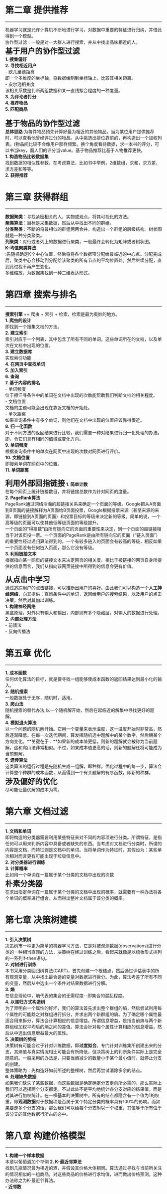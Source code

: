 # 第二章 提供推荐  
-----

机器学习就是允许计算机不断地进行学习，对数据中重要的特征进行归纳，并借此得到一个模型。<br/>
协作型过滤：一般是对一大群人进行搜索，并从中找出品味相近的人。<br/>
<font size=5>**基于用户的协作型过滤**</font><br/>
**1. 搜集偏好**<br/>
**2. 寻找相近用户**<br/>
    - 欧几里德距离<br/>
        即一个多维度的坐标轴，将数据绘制到坐标轴上，比较其相关距离。<br/>
    - 皮尔逊相关度<br/>
        该相关系数是判断两组数据和某一直线拟合程度的一种度量。<br/>
**3. 为评论者打分**<br/>
**4. 推荐物品**<br/>
**5. 匹配商品**<br/>  
<font size=5>**基于物品的协作型过滤**</font><br/>
**总体思路**:为每件物品预先计算好最为相近的其他物品，当为某位用户提供推荐时，可以查看他曾经评过分的物品。从中挑选出排位靠前的，再构造出一个加权列表。(物品间比较不会像用户那样频繁。换个角度看待数据，求一本书的评分，可以书当key，而人们的评分当value。基于物品推荐比基于人物推荐更快。<br/>
**1. 构造物品比较数据集**<br/>
      找到数据的相似性参数，在考虑算法，比如书中举例，2维数组，求和，求方差，求方差和等等。<br/>
**2. 获得推荐**<br/>

# 第三章 获得群组  
---

**数据聚类**：寻找紧密相关的人，实物或观点，将其可视化的方法。 <br/>
**聚类算法**：目标是采集数据，然后从中找出不同的群组。<br/> 
**分类聚类**：不断的将最相似的群组两两合并，构造出一个群组的层级结构。树状图就是一种分类聚类。 <br/>
**列聚类**：对行或者列上的数据进行聚类，一般最终会转化为矩阵或者树状图。 <br/>
**K-均值聚类算法** <br/>:先随机确定K个中心位置，然后将将各个数据项分配给最临近的中心点。分配完成后，聚类中心会移动到分配给该聚类的所有节点的平均位置处。然后继续分配，直到此过程不再产生变化。<br/>
多维缩放，为数据集找到一种二维表达形式。

# 第四章 搜索与排名
---

**搜索引擎** == 爬虫 + 索引 + 检索，检索是最为奥妙的地方。<br/>
**1. 爬虫的设计**  <br/>
即找到一个搜集文档的方法。<br/>
**2. 建立索引**  <br/>
索引对应于一个列表，其中包含了所有不同的单词，这些单词所在的文档，以及单次在文档中出现的位置。<br/>
**3. 建立数据库**  <br/>
    实现索引功能<br/>
**4. 在网页中查找单词  <br/>
5. 加入索引  <br/>
6. 查询  <br/>
7. 基于内容的排名**  <br/>
    - 单词频度  <br/>
      位于擦汗寻条件中的单词在文档中出现的次数能帮助我们判断文档的相关程度。<br/>
    - 文档位置  <br/>
      文档的主题可能会出现在靠近文档的开始处。<br/>
    - 单次距离  <br/>
      如果查询条件中有多个单词，则他们在文档中出现的位置应该靠得很近。<br/>
**8. 归一化函数**  <br/>
    对于不同方法的返回结果进行比较，我们需要一种对结果进行归一化处理的办法。即，令它们具有相同的值域或变化方向。<br/>
**9. 单词频度**  <br/>
    根据查询条件中的单次在网页中出现的次数对网页进行评价。<br/>
**10. 文档位置**  <br/>
    即搜索单词在网页中的位置。<br/>
**11. 单词距离**  <br/>
  
<font size=5>**利用外部回指链接**</font>
**1. 简单计数**  <br/>
      在每个网页上统计链接数目，并将链接总数作为针对网页的度量。<br/>
**2. PageRank算法**  <br/>
      PageRank通过网络浩瀚的超链接关系来确定一个页面的等级。Google把从A页面到B页面的链接解释为A页面给B页面投票，Google根据投票来源（甚至来源的来源，即链接到A页面的页面）和投票目标的等级来决定新的等级。简单的说，一个高等级的页面可以使其他低等级页面的等级提升。<br/>
      一个页面的“得票数”由所有链向它的页面的重要性来决定，到一个页面的超链接相当于对该页投一票。一个页面的PageRank是由所有链向它的页面（“链入页面”）的重要性经过递归算法得到的。一个有较多链入的页面会有较高的等级，相反如果一个页面没有任何链入页面，那么它没有等级。<br/>
**3. 利用链接文本** <br/> 
      根据指向某一网页的链接文本来决定网页的相关度。相比于被链接的网页自身所提供的信息而言，我们从指向该网页链接中所得到的信息会更有价值。<br/>

<font size=5>**从点击中学习**</font>  
    通过追踪用户的点击链接，可以推断出用户的喜好。由此我们可以构造一个**人工神经网络**，向其提供：查询条件中的单词，返回给用户的搜索结果，以及用户的点击决策，然后对其加以训练。<br/>
**1. 构建神经网络**  <br/>
    黑盒原理，对外只有输入和输出，内部则有多个隐藏层，对输入的数据进行处理。<br/>
**2. 内部处理方法**  <br/>
    - 前馈法  <br/>
    - 反向传播法  <br/>

# 第五章 优化
---

**1. 成本函数**  <br/>
    任何优化算法的目标，就是要寻找一组能够使成本函数的返回结果达到最小化的输入。<br/>
**2. 随机搜索**  <br/>
    一般数据处于无序，随机时，适用。<br/>
**3. 爬山法**  <br/>
    随机搜索的替代办法,以一个随机解开始，然后在起临近的解集中寻找更好的题解。<br/>
**4. 模拟退火算法**  <br/>
    以一个问题的随机解开始。它用一个变量来表示温度，这一温度开始时非常高，然后逐渐降低。在每一次迭代期间，算发挥随机选中题解中的某个数字，然后朝某个方向变化。**关键在于：**如果新的成本值更低，则新的题解就会被称为当前题解。这和爬山法非常相似。不过，如果成本值更高的话，则新的题解任将可能成为当前题解。<br/>
**5. 遗传算法** <br/> 
    这类算法的运行过程是先随机生成一组解，即种群。优化过程中的每一步，算法会计算整个种群的成本函数，从而得到一个有关题解的有序函数，即新的种群。<br/>
<font size=5>**涉及偏好的优化**</font><br/>
    尽可能让最优解的成本为零。<br/>

# 第六章 文档过滤
-----

**1. 文档和单词**  <br/>
即将构造的分类器需要利用某些特征来对不同的内容项进行分类。所谓特征，是指任何可以用来判断内容中具备或者缺失的东西。当考虑对文档进行分类时，所谓的内容是文档，而特征则是文档中的单词。当将单词作为特征时，其假设为：某些单次相对而言更有可能出现于垃圾信息中。<br/>
**2. 对分类器进行训练**  <br/>
**3. 计算概率**  <br/>
比如用一个单词在一篇属于某个分类的文档中出现的次数<br/>
<font size=5>**朴素分类器**</font><br/>
在求出指定单词在一篇属于某个分类的文档中出现的概率，就需要有一种办法将各个单词的概率进行组合，从而得出整片文档属于该分类的概率。

# 第七章 决策树建模
---
**1. 引入决策树**<br/>
决策树市一种更为简单的机器学习方法，它是对被观测数据(observations)进行分类的一种相当直观的方法，决策树在经过训练之后，看起来就像是以梳妆形式排列的一系列if-then语句。<br/>
**2. 对树进行训练**<br/>
本书采用分类回归树算法(CART)，首先创建一个根结点，然后通过评估表中的所有观测变量，从中找出最合适的变量对数据进行拆分。为此，算法考差了所有不同的变量，然后从中选出一个条件对结果数据进行分解。<br/>
**3. 熵**<br/>
在信息理论中，熵代表的集合的无需程度--即集合的混乱程度。<br/>
**4. 以递归方式构造树**<br/>
为了弄明白一个属性的好坏，我们的算法首先求出整个群组的熵，然后尝试利用每个属性的可能趋之对群组进行拆分，并求出两个新群组的熵。为了确定哪个属性最适合用来拆分，算法会计算相应的信息增益。所谓信息增益，是指当前熵与两个新群组经加权平均后的熵之间的差值。算法会针对每个属性计算相应的信息增益，然后从中选出信息增益最大的属性。<br/>
**5. 决策树的剪枝**<br/>
决策树有可能会过于针对训练数据，即**过度拟合**。专门针对训练集所创建出来的分支，其熵值与真实情况相比可能会有所降低，但决策树上的判断条件实际上是完全随意的。一般采用的办法是，只要当熵减少的数量小于某个最小值时，就停止分支的创建。<br/>
整体策略为：先构造好如前所述的整棵树，然后再尝试消除多余的结点。<br/>
**6. 处理缺失数据**<br/>
如果我们缺失了某些数据，而这些数据是确定确定分支走向所必需的，那么实际上我们可以选择两个分支都走。不过此处不是平均地统计各分支对应的结果值，而是对其进行加权统计。在一棵基本的决策树中，所有的结点都隐含有一个值为1的权重，即**观测数据**对于数据项是否属于某个特定分类的概率具有100%的影响。而如果要走多个分支的话，那么我们可以给每个分支附以一个权重，其值等于所有位于该分支的其他数据行所占的必中。<br/>

# 第八章 构建价格模型
---
**1. 构建一个样本数据**<br/>
本章以葡萄酒加个举例
**2. K-最近邻算法**<br/>
找到几瓶情况最为相近的酒，并假设其价格大体相同。算法通过寻找与当前所关注的情况相似的一组商品，对这些商品的价格进行求均值，进而做出价格预测，这种办法称之为K-最近邻算法。<br/>
**- 近邻数**<br/>
